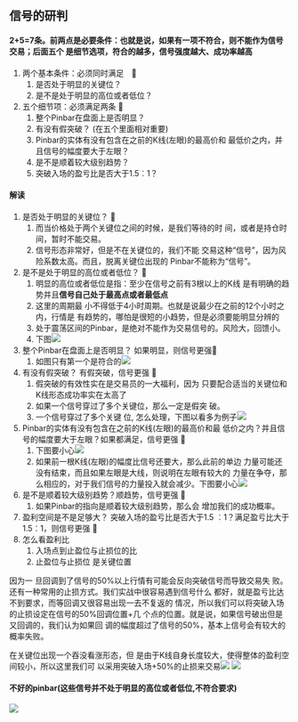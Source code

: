 ## 信号的研判
#### 2+5=7条。前两点是必要条件：也就是说，如果有一项不符合，则不能作为信号交易；后面五个 是细节选项，符合的越多，信号强度越大、成功率越高

1. 两个基本条件：必须同时满足　🌹
	1. 是否处于明显的关键位？ 　　
	2. 是不是处于明显的高位或者低位？
2. 五个细节项：必须满足两条  🌲
	1. 整个Pinbar在盘面上是否明显？ 　　
	2. 有没有假突破？ (在五个里面相对重要)
	3. Pinbar的实体有没有包含在之前的K线(左眼)的最高价和 最低价之内，并且信号的幅度要大于左眼？ 　　
	4. 是不是顺着较大级别趋势？ 　　
	5. 突破入场的盈亏比是否大于1.5︰1？
#### 解读
1. 是否处于明显的关键位？ 🌹
	1. 而当价格处于两个关键位之间的时候，是我们等待的时 间，或者是持仓时间，暂时不能交易。
	2. 信号形态非常好，但是不在关键位的，我们不能 交易这种“信号”，因为风险系数太高。而且，脱离关键位出现的 Pinbar不能称为“信号”。
2. 是不是处于明显的高位或者低位？ 🌹
	1. 明显的高位或者低位是指：至少在信号之前有3根以上的K线 是有明确的趋势并且**信号自己处于最高点或者最低点**
	2. 这里的周期最 小不得低于4小时周期。也就是说最少在之前的12个小时之内，行情是 有趋势的，哪怕是很短的小趋势，但是必须要能明显分辨的
	3. 处于震荡区间的Pinbar，是绝对不能作为交易信号的。风险大，回馈小。
	4. 下图![](Pasted%20image%2020240315145552.png)
3. 整个Pinbar在盘面上是否明显？ 如果明显，则信号更强🌲
	1. 如图只有第一个是符合的![](Pasted%20image%2020240315145739.png)
4. 有没有假突破？ 有假突破，信号更强 🌲
	1. 假突破的有效性实在是交易员的一大福利，因为 只要配合适当的关键位和K线形态成功率实在太高了
	2. 如果一个信号穿过了多个关键位，那么一定是假突 破。
	3. 一个信号穿过了多个关键 位, 怎么处理，下图以看多为例子![](Pasted%20image%2020240315150345.png)
5. Pinbar的实体有没有包含在之前的K线(左眼)的最高价和最 低价之内？并且信号的幅度要大于左眼？如果都满足，信号更强 🌲
	1. 下图要小心![](Pasted%20image%2020240315150746.png)
	2. 如果前一根K线(左眼)的幅度比信号还要大，那么此前的单边 力量可能还没有结束，而且如果左眼是大线，则说明在左眼有较大的 力量在争夺，那么相应的，对于我们信号的力量投入就会减少。下图要小心![](Pasted%20image%2020240315151005.png)
6. 是不是顺着较大级别趋势？顺趋势，信号更强 🌲
	1. 如果Pinbar的指向是顺着较大级别趋势，那么会 增加我们的成功概率。
7. 盈利空间是不是足够大？ 突破入场的盈亏比是否大于1.5 ︰1？满足盈亏比大于1.5︰1，则信号更强 🌲
8. 怎么看盈利比
	1. 入场点到止盈位与止损位的比
	2. 止盈位与止损位 是关键位置





因为一 旦回调到了信号的50%以上行情有可能会反向突破信号而导致交易失 败。 还有一种常用的止损方式。我们实战中很容易遇到信号什么 都好，就是盈亏比达不到要求，而等回调又很容易出现一去不复返的 情况，所以我们可以将突破入场的止损设定在信号的50%回调位置+几 个点的位置。就是说，如果信号破出但是又回调的，我们认为如果回 调的幅度超过了信号的50%，基本上信号会有较大的概率失败。

在关键位出现一个吞没看涨形态，但 是由于K线自身长度较大，使得整体的盈利空间较小，所以这里我们可 以采用突破入场+50%的止损来交易![](Pasted%20image%2020240315153709.png)
![](Pasted%20image%2020240315153752.png)




#### 不好的pinbar(这些信号并不处于明显的高位或者低位,不符合要求)
![](Pasted%20image%2020240315162545.png)
